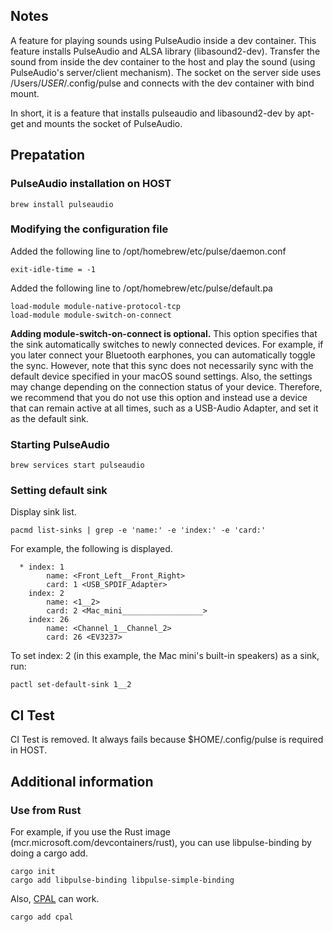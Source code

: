## Notes

A feature for playing sounds using PulseAudio inside a dev container. This feature installs PulseAudio and ALSA library (libasound2-dev).
 Transfer the sound from inside the dev container to the host and play the sound (using PulseAudio's server/client mechanism). The socket on the server side uses /Users/$USER$/.config/pulse and connects with the dev container with bind mount.

In short, it is a feature that installs pulseaudio and libasound2-dev by apt-get and mounts the socket of PulseAudio.

## Prepatation

### PulseAudio installation on HOST
```
brew install pulseaudio
```

### Modifying the configuration file

Added the following line to /opt/homebrew/etc/pulse/daemon.conf
```
exit-idle-time = -1
```

Added the following line to /opt/homebrew/etc/pulse/default.pa
```
load-module module-native-protocol-tcp
load-module module-switch-on-connect
```
**Adding module-switch-on-connect is optional.** This option specifies that the sink automatically switches to newly connected devices. For example, if you later connect your Bluetooth earphones, you can automatically toggle the sync. However, note that this sync does not necessarily sync with the default device specified in your macOS sound settings. Also, the settings may change depending on the connection status of your device. Therefore, we recommend that you do not use this option and instead use a device that can remain active at all times, such as a USB-Audio Adapter, and set it as the default sink.
### Starting PulseAudio
```
brew services start pulseaudio
```

### Setting default sink

Display sink list.
```
pacmd list-sinks | grep -e 'name:' -e 'index:' -e 'card:'
```
For example, the following is displayed.
```
  * index: 1
	    name: <Front_Left__Front_Right>
	    card: 1 <USB_SPDIF_Adapter>
    index: 2
	    name: <1__2>
	    card: 2 <Mac_mini__________________>
    index: 26
	    name: <Channel_1__Channel_2>
	    card: 26 <EV3237>
```
To set index: 2 (in this example, the Mac mini's built-in speakers) as a sink, run:
```
pactl set-default-sink 1__2
```

## CI Test
CI Test is removed. It always fails because $HOME/.config/pulse is required in HOST.

## Additional information
### Use from Rust
For example, if you use the Rust image (mcr.microsoft.com/devcontainers/rust), you can use libpulse-binding by doing a cargo add.

```
cargo init
cargo add libpulse-binding libpulse-simple-binding
```

Also, [CPAL](https://github.com/RustAudio/cpal) can work.
```
cargo add cpal
```
